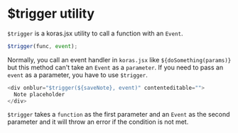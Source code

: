 # $trigger utility

`$trigger` is a koras.jsx utility to call a function with an `Event`.

```js copy
$trigger(func, event);
```

Normally, you call an event handler in `koras.jsx` like `${doSomething(params)}` but this method can't take an `Event` as a `parameter`. If you need to pass an `event` as a parameter, you have to use `$trigger`.

```js copy
<div onblur="$trigger(${saveNote}, event)" contenteditable="">
  Note placeholder
</div>
```

`$trigger` takes a `function` as the first parameter and an `Event` as the second parameter and it will throw an error if the condition is not met.
